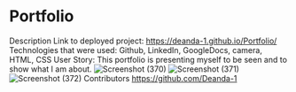 # Portfolio
Description
Link to deployed project: https://deanda-1.github.io/Portfolio/
Technologies that were used: Github, LinkedIn, GoogleDocs, camera, HTML, CSS
User Story: This portfolio is presenting myself to be seen and to show what I am about.
![Screenshot (370)](https://user-images.githubusercontent.com/82609969/142766487-0288f2e3-a861-43f1-b249-296ccc586893.png)
![Screenshot (371)](https://user-images.githubusercontent.com/82609969/142766499-98c737ee-1a5f-401a-b52f-aa1f00be7527.png)
![Screenshot (372)](https://user-images.githubusercontent.com/82609969/142766501-aaa4ba70-406d-40a8-8f6f-79d1b5f30e3a.png)
Contributors
https://github.com/Deanda-1
